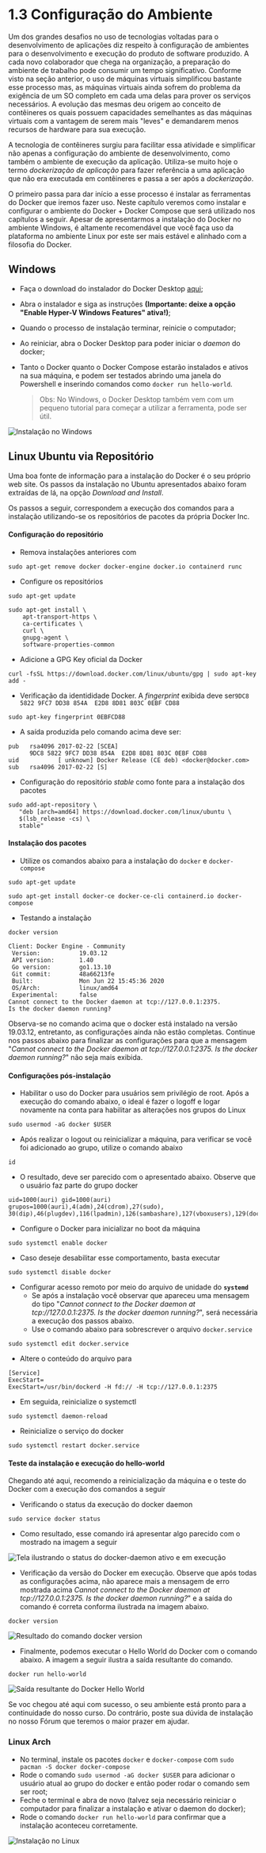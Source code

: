 # 1.3 Configuração do Ambiente

Um dos grandes desafios no uso de tecnologias voltadas para o desenvolvimento de aplicações diz respeito à configuração de ambientes para o desenvolvimento e execução do produto de software produzido. A cada novo colaborador que chega na organização, a preparação do ambiente de trabalho pode consumir um tempo significativo. Conforme visto na seção anterior, o uso de máquinas virtuais simplificou bastante esse processo mas, as máquinas virtuais ainda sofrem do problema da exigência de um SO completo em cada uma delas para prover os serviços necessários. A evolução das mesmas deu origem ao conceito de contêineres os quais possuem capacidades semelhantes as das máquinas virtuais com a vantagem de serem mais "leves" e demandarem menos recursos de hardware para sua execução.

A tecnologia de contêineres surgiu para facilitar essa atividade e simplificar não apenas a configuração do ambiente de desenvolvimento, como também o ambiente de execução da aplicação. Utiliza-se muito hoje o termo _dockerização de aplicação_ para fazer referência a uma aplicação que não era executada em contêineres e passa a ser após a _dockerização_.

O primeiro passa para dar início a esse processo é instalar as ferramentas do Docker que iremos fazer uso. Neste capítulo veremos como instalar e configurar o ambiente do Docker + Docker Compose que será utilizado nos capítulos a seguir. Apesar de apresentarmos a instalação do Docker no ambiente Windows, é altamente recomendável que você faça uso da plataforma no ambiente Linux por este ser mais estável e alinhado com a filosofia do Docker.

## Windows

* Faça o download do instalador do Docker Desktop [aqui](https://hub.docker.com/editions/community/docker-ce-desktop-windows/);
* Abra o instalador e siga as instruções **\(Importante: deixe a opção "Enable Hyper-V Windows Features" ativa!\)**;
* Quando o processo de instalação terminar, reinicie o computador;
* Ao reiniciar, abra o Docker Desktop para poder iniciar o _daemon_ do docker;
* Tanto o Docker quanto o Docker Compose estarão instalados e ativos na sua máquina, e podem ser testados abrindo uma janela do Powershell e inserindo comandos como `docker run hello-world`.

  > Obs: No Windows, o Docker Desktop também vem com um pequeno tutorial para começar a utilizar a ferramenta, pode ser útil.

![Instala&#xE7;&#xE3;o no Windows](https://imgur.com/CWNhb64.jpg)

## Linux Ubuntu via Repositório

Uma boa fonte de informação para a instalação do Docker é o seu próprio web site. Os passos da instalação no Ubuntu apresentados abaixo foram extraídas de lá, na opção _Download and Install_.

Os passos a seguir, correspondem a execução dos comandos para a instalação utilizando-se os repositórios de pacotes da própria Docker Inc. 

#### Configuração do repositório

* Remova instalações anteriores com 

```text
sudo apt-get remove docker docker-engine docker.io containerd runc
```

* Configure os repositórios

```text
sudo apt-get update

sudo apt-get install \
    apt-transport-https \
    ca-certificates \
    curl \
    gnupg-agent \
    software-properties-common
```

* Adicione a GPG Key oficial da Docker

```text
curl -fsSL https://download.docker.com/linux/ubuntu/gpg | sudo apt-key add -
```

* Verificação da identididade Docker. A _fingerprint_ exibida deve ser`9DC8 5822 9FC7 DD38 854A  E2D8 8D81 803C 0EBF CD88`

```text
sudo apt-key fingerprint 0EBFCD88
```

* A saída produzida pelo comando acima deve ser:

```text
pub   rsa4096 2017-02-22 [SCEA]
      9DC8 5822 9FC7 DD38 854A  E2D8 8D81 803C 0EBF CD88
uid           [ unknown] Docker Release (CE deb) <docker@docker.com>
sub   rsa4096 2017-02-22 [S]
```

* Configuração do repositório _stable_ como fonte para a instalação dos pacotes

```text
sudo add-apt-repository \
   "deb [arch=amd64] https://download.docker.com/linux/ubuntu \
   $(lsb_release -cs) \
   stable"
```

#### Instalação dos pacotes

* Utilize os comandos abaixo para a instalação do `docker` e `docker-compose` 

```text
sudo apt-get update

sudo apt-get install docker-ce docker-ce-cli containerd.io docker-compose
```

* Testando a instalação

```text
docker version

Client: Docker Engine - Community
 Version:           19.03.12
 API version:       1.40
 Go version:        go1.13.10
 Git commit:        48a66213fe
 Built:             Mon Jun 22 15:45:36 2020
 OS/Arch:           linux/amd64
 Experimental:      false
Cannot connect to the Docker daemon at tcp://127.0.0.1:2375. 
Is the docker daemon running?
```

Observa-se no comando acima que o docker está instalado na versão 19.03.12, entretanto, as configurações ainda não estão completas. Continue nos passos abaixo para finalizar as configurações para que a mensagem "_Cannot connect to the Docker daemon at tcp://127.0.0.1:2375. Is the docker daemon running?_" não seja mais exibida.

#### Configurações pós-instalação

* Habilitar o uso do Docker para usuários sem privilégio de root. Após a execução do comando abaixo, o ideal é fazer o logoff e logar novamente na conta para habilitar as alterações nos grupos do Linux

```text
sudo usermod -aG docker $USER
```

* Após realizar o logout ou reinicializar a máquina, para verificar se você foi adicionado ao grupo, utilize o comando abaixo

```text
id
```

* O resultado, deve ser parecido com o apresentado abaixo. Observe que o usuário faz parte do grupo docker

```text
uid=1000(auri) gid=1000(auri) grupos=1000(auri),4(adm),24(cdrom),27(sudo),
30(dip),46(plugdev),116(lpadmin),126(sambashare),127(vboxusers),129(docker)
```

* Configure o Docker para inicializar no boot da máquina

```text
sudo systemctl enable docker
```

* Caso deseje desabilitar esse comportamento, basta executar

```text
sudo systemctl disable docker
```

* Configurar acesso remoto por meio do arquivo de unidade do **`systemd`**
  * Se após a instalação você observar que apareceu uma mensagem do tipo "_Cannot connect to the Docker daemon at tcp://127.0.0.1:2375. Is the docker daemon running?_", será necessária a execução dos passos abaixo.
  * Use o comando abaixo para sobrescrever o arquivo `docker.service`

```text
sudo systemctl edit docker.service
```

* Altere o conteúdo do arquivo para

```text
[Service]
ExecStart=
ExecStart=/usr/bin/dockerd -H fd:// -H tcp://127.0.0.1:2375
```

* Em seguida, reinicialize o systemctl

```text
sudo systemctl daemon-reload
```

* Reinicialize o serviço do docker

```text
sudo systemctl restart docker.service
```

#### Teste da instalação e execução do hello-world

Chegando até aqui, recomendo a reinicialização da máquina e o teste do Docker com a execução dos comandos a seguir

* Verificando o status da execução do docker daemon

```text
sudo service docker status
```

* Como resultado, esse comando irá apresentar algo parecido com o mostrado na imagem a seguir

![Tela ilustrando o status do docker-daemon ativo e em execu&#xE7;&#xE3;o](../.gitbook/assets/docker-daemon-status.png)

* Verificação da versão do Docker em execução. Observe que após todas as configurações acima, não aparece mais a mensagem de erro mostrada acima _Cannot connect to the Docker daemon at tcp://127.0.0.1:2375. Is the docker daemon running?_" e a saída do comando é correta conforma ilustrada na imagem abaixo.

```text
docker version
```

![Resultado do comando docker version](../.gitbook/assets/docker-version.png)

* Finalmente, podemos executar o Hello World do Docker com o comando abaixo. A imagem a seguir ilustra a saída resultante do comando.

```text
docker run hello-world
```

![Sa&#xED;da resultante do Docker Hello World](../.gitbook/assets/docker-hello.png)

Se voc chegou até aqui com sucesso, o seu ambiente está pronto para a continuidade do nosso curso. Do contrário, poste sua dúvida de instalação no nosso Fórum que teremos o maior prazer em ajudar.

### Linux Arch

* No terminal, instale os pacotes `docker` e `docker-compose` com `sudo pacman -S docker docker-compose`
* Rode o comando `sudo usermod -aG docker $USER` para adicionar o usuário atual ao grupo do docker e então poder rodar o comando sem ser root;
* Feche o terminal e abra de novo \(talvez seja necessário reiniciar o computador para finalizar a instalação e ativar o daemon do docker\);
* Rode o comando `docker run hello-world` para confirmar que a instalação aconteceu corretamente.

![Instala&#xE7;&#xE3;o no Linux](https://i.imgur.com/OQR8ByS.jpg)

